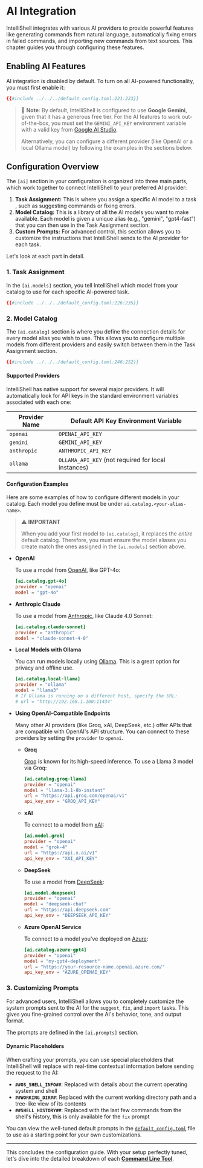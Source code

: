 <!-- markdownlint-disable MD036 5th level titles are too small on mdbook -->

# AI Integration

IntelliShell integrates with various AI providers to provide powerful features like generating commands from natural language,
automatically fixing errors in failed commands, and importing new commands from text sources. This chapter guides you
through configuring these features.

## Enabling AI Features

AI integration is disabled by default. To turn on all AI-powered functionality, you must first enable it:

```toml
{{#include ../../../default_config.toml:221:223}}
```

> 📝 **Note**: By default, IntelliShell is configured to use **Google Gemini**, given that it has a generous free tier.
> For the AI features to work out-of-the-box, you must set the `GEMINI_API_KEY` environment variable with a valid key
> from [Google AI Studio](https://aistudio.google.com/app/apikey).
>
> Alternatively, you can configure a different provider (like OpenAI or a local Ollama model) by following the
> examples in the sections below.

## Configuration Overview

The `[ai]` section in your configuration is organized into three main parts, which work together to connect IntelliShell
to your preferred AI provider:

1. **Task Assignment:** This is where you assign a specific AI model to a task , such as suggesting commands or fixing errors.
2. **Model Catalog:** This is a library of all the AI models you want to make available. Each model is given a unique
   alias (e.g., "gemini", "gpt4-fast") that you can then use in the Task Assignment section.
3. **Custom Prompts:** For advanced control, this section allows you to customize the instructions that IntelliShell
   sends to the AI provider for each task.

Let's look at each part in detail.

### 1. Task Assignment

In the `[ai.models]` section, you tell IntelliShell which model from your catalog to use for each specific AI-powered task.

```toml
{{#include ../../../default_config.toml:226:235}}
```

### 2. Model Catalog

The `[ai.catalog]` section is where you define the connection details for every model alias you wish to use. This allows
you to configure multiple models from different providers and easily switch between them in the Task Assignment section.

```toml
{{#include ../../../default_config.toml:246:252}}
```

#### Supported Providers

IntelliShell has native support for several major providers. It will automatically look for API keys in the standard
environment variables associated with each one:

| Provider Name | Default API Key Environment Variable                |
| ------------- | --------------------------------------------------- |
| `openai`      | `OPENAI_API_KEY`                                    |
| `gemini`      | `GEMINI_API_KEY`                                    |
| `anthropic`   | `ANTHROPIC_API_KEY`                                 |
| `ollama`      | `OLLAMA_API_KEY` (not required for local instances) |

#### Configuration Examples

Here are some examples of how to configure different models in your catalog.
Each model you define must be under `ai.catalog.<your-alias-name>`.

> ⚠️ **IMPORTANT**
>
> When you add your first model to `[ai.catalog]`, it replaces the _entire_ default catalog. Therefore, you must ensure
> the model aliases you create match the ones assigned in the `[ai.models]` section above.

- **OpenAI**

  To use a model from [OpenAI](https://platform.openai.com/), like GPT-4o:

  ```toml
  [ai.catalog.gpt-4o]
  provider = "openai"
  model = "gpt-4o"
  ```

- **Anthropic Claude**

  To use a model from [Anthropic](https://console.anthropic.com/), like Claude 4.0 Sonnet:

  ```toml
  [ai.catalog.claude-sonnet]
  provider = "anthropic"
  model = "claude-sonnet-4-0"
  ```

- **Local Models with Ollama**

  You can run models locally using [Ollama](https://ollama.com/). This is a great option for privacy and offline use.

  ```toml
  [ai.catalog.local-llama]
  provider = "ollama"
  model = "llama3"
  # If Ollama is running on a different host, specify the URL:
  # url = "http://192.168.1.100:11434"
  ```

- **Using OpenAI-Compatible Endpoints**

  Many other AI providers (like Groq, xAI, DeepSeek, etc.) offer APIs that are compatible with OpenAI's API structure.
  You can connect to these providers by setting the `provider` to `openai`.
  
  - **Groq**

    [Groq](https://console.groq.com) is known for its high-speed inference. To use a Llama 3 model via Groq:

    ```toml
    [ai.catalog.groq-llama]
    provider = "openai"
    model = "llama-3.1-8b-instant"
    url = "https://api.groq.com/openai/v1"
    api_key_env = "GROQ_API_KEY"
    ```
  
  - **xAI**

    To connect to a model from [xAI](https://console.x.ai):

    ```toml
    [ai.model.grok]
    provider = "openai"
    model = "grok-4"
    url = "https://api.x.ai/v1"
    api_key_env = "XAI_API_KEY"
    ```
  
  - **DeepSeek**

    To use a model from [DeepSeek](https://platform.deepseek.com):

    ```toml
    [ai.model.deepseek]
    provider = "openai"
    model = "deepseek-chat"
    url = "https://api.deepseek.com"
    api_key_env = "DEEPSEEK_API_KEY"
    ```

  - **Azure OpenAI Service**

    To connect to a model you've deployed on [Azure](https://azure.microsoft.com/es-es/products/ai-services/openai-service):

    ```toml
    [ai.catalog.azure-gpt4]
    provider = "openai"
    model = "my-gpt4-deployment"
    url = "https://your-resource-name.openai.azure.com/"
    api_key_env = "AZURE_OPENAI_KEY"
    ```

### 3. Customizing Prompts

For advanced users, IntelliShell allows you to completely customize the system prompts sent to the AI for the `suggest`,
`fix`, and `import` tasks. This gives you fine-grained control over the AI's behavior, tone, and output format.

The prompts are defined in the `[ai.prompts]` section.

#### Dynamic Placeholders

When crafting your prompts, you can use special placeholders that IntelliShell will replace with real-time contextual
information before sending the request to the AI:

- **`##OS_SHELL_INFO##`**: Replaced with details about the current operating system and shell
- **`##WORKING_DIR##`**: Replaced with the current working directory path and a tree-like view of its contents
- **`##SHELL_HISTORY##`**: Replaced with the last few commands from the shell's history, this is only available for the
  `fix` prompt

You can view the well-tuned default prompts in the [`default_config.toml`](https://github.com/lasantosr/intelli-shell/blob/main/default_config.toml)
file to use as a starting point for your own customizations.

---

This concludes the configuration guide. With your setup perfectly tuned, let's dive into the detailed breakdown of each
[**Command Line Tool**](../reference/index.md).
